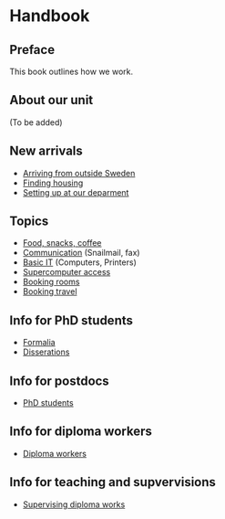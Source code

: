 Handbook
========

Preface
-------
This book outlines how we work.

About our unit
--------------
(To be added)

New arrivals
------------
* [Arriving from outside Sweden](international.md)
* [Finding housing](housing.md)
* [Setting up at our deparment](startup.md)

Topics
------
* [Food, snacks, coffee](food.md)
* [Communication](communication.md) (Snailmail, fax) 
* [Basic IT](it.md) (Computers, Printers) 
* [Supercomputer access](supercomputers.md)
* [Booking rooms](booking.md)
* [Booking travel](travel.md)

Info for PhD students
---------------------
* [Formalia](phds/formalia.md)
* [Disserations](phds/disseration.md)

Info for postdocs
---------------------
* [PhD students](phdstudents/index.md)

Info for diploma workers
------------------------
* [Diploma workers](diplomawork/index.md)

Info for teaching and supvervisions
-----------------------------------
* [Supervising diploma works](supervision/diplomawork.md)
